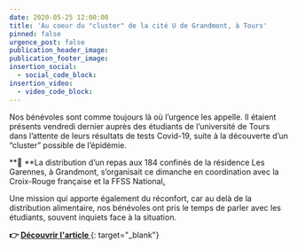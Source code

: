 ```yaml
---
date: 2020-05-25 12:00:00
title: 'Au coeur du "cluster" de la cité U de Grandmont, à Tours'
pinned: false
urgence_post: false
publication_header_image:
publication_footer_image:
insertion_social:
  - social_code_block:
insertion_video:
  - video_code_block:
---
```


Nos b&eacute;n&eacute;voles sont comme toujours l&agrave; o&ugrave; l’urgence les appelle. Il &eacute;taient pr&eacute;sents vendredi dernier aupr&egrave;s des &eacute;tudiants de l’universit&eacute; de Tours dans l’attente de leurs r&eacute;sultats de tests Covid-19, suite &agrave; la d&eacute;couverte d’un “cluster” possible de l’&eacute;pid&eacute;mie.

**🥗&nbsp;**La distribution d’un repas aux 184 confin&eacute;s de la r&eacute;sidence Les Garennes, &agrave; Grandmont, s’organisait ce dimanche en coordination avec la Croix-Rouge fran&ccedil;aise et la FFSS National[.](__notset__)

Une mission qui apporte &eacute;galement du r&eacute;confort, car au del&agrave; de la distribution alimentaire, nos b&eacute;n&eacute;voles ont pris le temps de parler avec les &eacute;tudiants, souvent inquiets face &agrave; la situation.

**👉&nbsp;**[**D&eacute;couvrir l'article&nbsp;**](https://www.lanouvellerepublique.fr/tours/covid-19-au-coeur-du-cluster-de-la-cite-u-de-grandmont-a-tours){: target="_blank"}